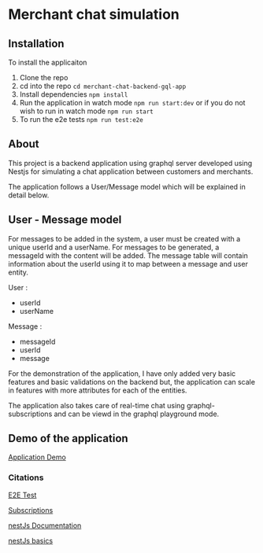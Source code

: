 # Merchant chat simulation

## Installation

To install the applicaiton

1. Clone the repo 
2. cd into the repo `cd merchant-chat-backend-gql-app`
3. Install dependencies `npm install`
4. Run the application in watch mode `npm run start:dev` or if you do not wish to run in watch mode `npm run start`
5. To run the e2e tests `npm run test:e2e`


## About

This project is a backend application using graphql server developed using Nestjs for simulating a chat application between customers and merchants.

The application follows a User/Message model which will be explained in detail below.

## User - Message model

For messages to be added in the system, a user must be created with a unique userId and a userName. 
For messages to be generated, a messageId with the content will be added. The message table will contain information about the userId using it to map between a message and user entity.

User : 
  - userId
  - userName

Message :
  - messageId
  - userId
  - message

For the demonstration of the application, I have only added very basic features and basic validations on the backend but, the application can scale in features with more attributes for each of the entities.

The application also takes care of real-time chat using graphql-subscriptions and can be viewd in the graphql playground mode.


## Demo of the application 
[Application Demo](https://www.loom.com/share/2c34157466cc473285cdc576d8e71d5a?sid=31ba0817-4910-4152-8841-857ac46215c7)


### Citations

[E2E Test](https://www.youtube.com/watch?v=LaJi0Gv6T3Q)

[Subscriptions](https://youtu.be/7-eEAJkzYgw?si=QscuXNJyMM67ZDaj)

[nestJs Documentation](https://docs.nestjs.com/)

[nestJs basics](https://youtu.be/iADUPukJlgY?si=435AAUDgxJR9J5Ap)